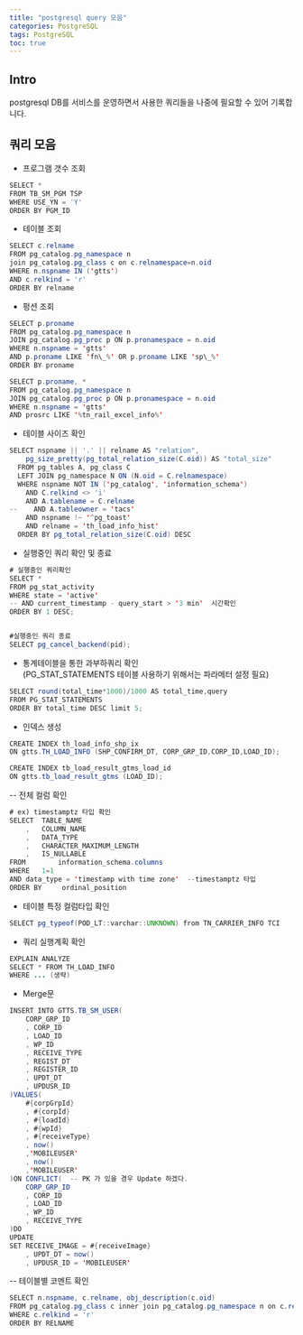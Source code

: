```yaml
---
title: "postgresql query 모음"
categories: PostgreSQL
tags: PostgreSQL
toc: true
---
```


## Intro
postgresql DB를 서비스를 운영하면서 사용한 쿼리들을 나중에 필요할 수 있어 기록합니다.


## 쿼리 모음

- 프로그램 갯수 조회

```java
SELECT * 
FROM TB_SM_PGM TSP
WHERE USE_YN = 'Y'
ORDER BY PGM_ID
```

- 테이블 조회

```java
SELECT c.relname
FROM pg_catalog.pg_namespace n 
join pg_catalog.pg_class c on c.relnamespace=n.oid 
WHERE n.nspname IN ('gtts')
AND c.relkind = 'r' 
ORDER BY relname
```

- 펑션 조회

```java
SELECT p.proname
FROM pg_catalog.pg_namespace n
JOIN pg_catalog.pg_proc p ON p.pronamespace = n.oid
WHERE n.nspname = 'gtts'
AND p.proname LIKE 'fn\_%' OR p.proname LIKE 'sp\_%'
ORDER BY proname

SELECT p.proname, *
FROM pg_catalog.pg_namespace n
JOIN pg_catalog.pg_proc p ON p.pronamespace = n.oid
WHERE n.nspname = 'gtts'
AND prosrc LIKE '%tn_rail_excel_info%'
```

- 테이블 사이즈 확인

```java
SELECT nspname || '.' || relname AS "relation",
    pg_size_pretty(pg_total_relation_size(C.oid)) AS "total_size"
  FROM pg_tables A, pg_class C
  LEFT JOIN pg_namespace N ON (N.oid = C.relnamespace)
  WHERE nspname NOT IN ('pg_catalog', 'information_schema')
    AND C.relkind <> 'i'
    AND A.tablename = C.relname
--    AND A.tableowner = 'tacs'
    AND nspname !~ '^pg_toast'
    AND relname = 'th_load_info_hist'
  ORDER BY pg_total_relation_size(C.oid) DESC
```

- 실행중인 쿼리 확인 및 종료

```java
# 실행중인 쿼리확인
SELECT *
FROM pg_stat_activity
WHERE state = 'active'
-- AND current_timestamp - query_start > '3 min'  시간확인
ORDER BY 1 DESC;


#실행중인 쿼리 종료
SELECT pg_cancel_backend(pid);
```


- 통계테이블을 통한 과부하쿼리 확인 <br> (PG_STAT_STATEMENTS 테이블 사용하기 위해서는 파라메터 설정 필요) 

```java
SELECT round(total_time*1000)/1000 AS total_time,query
FROM PG_STAT_STATEMENTS
ORDER BY total_time DESC limit 5;
```

- 인덱스 생성

```java
CREATE INDEX th_load_info_shp_ix
ON gtts.TH_LOAD_INFO (SHP_CONFIRM_DT, CORP_GRP_ID,CORP_ID,LOAD_ID);

CREATE INDEX tb_load_result_gtms_load_id
ON gtts.tb_load_result_gtms (LOAD_ID);
```


-- 전체 컬럼 확인

```java
# ex) timestamptz 타입 확인
SELECT 	TABLE_NAME
	, 	COLUMN_NAME
	, 	DATA_TYPE
	, 	CHARACTER_MAXIMUM_LENGTH
	,	IS_NULLABLE
FROM     	information_schema.columns 
WHERE 	1=1
AND data_type = 'timestamp with time zone'  --timestamptz 타입
ORDER BY     ordinal_position
```

- 테이블 특정 컬럼타입 확인

```java
SELECT pg_typeof(POD_LT::varchar::UNKNOWN) from TN_CARRIER_INFO TCI
```

- 쿼리 실행계획 확인 

```java
EXPLAIN ANALYZE
SELECT * FROM TH_LOAD_INFO
WHERE ... (생략)
```

- Merge문

```java
INSERT INTO GTTS.TB_SM_USER(
	CORP_GRP_ID
	, CORP_ID
	, LOAD_ID
	, WP_ID
	, RECEIVE_TYPE
	, REGIST_DT
	, REGISTER_ID
	, UPDT_DT
	, UPDUSR_ID
)VALUES(
	#{corpGrpId}
	, #{corpId}
	, #{loadId}
	, #{wpId}
	, #{receiveType}
	, now()
	,'MOBILEUSER'
	, now()
	,'MOBILEUSER'
)ON CONFLICT(  -- PK 가 있을 경우 Update 하겠다.
	CORP_GRP_ID
	, CORP_ID
	, LOAD_ID
	, WP_ID
	, RECEIVE_TYPE
)DO
UPDATE
SET	RECEIVE_IMAGE = #{receiveImage}
	, UPDT_DT = now()
	, UPDUSR_ID = 'MOBILEUSER'
```

-- 테이블별 코멘트 확인

```java
SELECT n.nspname, c.relname, obj_description(c.oid)  
FROM pg_catalog.pg_class c inner join pg_catalog.pg_namespace n on c.relnamespace=n.oid 
WHERE c.relkind = 'r'
ORDER BY RELNAME
```